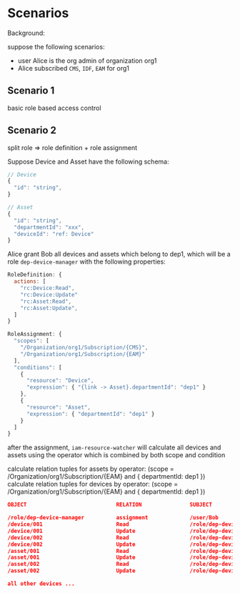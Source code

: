 # Scenarios 

Background: 

suppose the following scenarios:

- user Alice is the org admin of organization org1
- Alice subscribed `CMS`, `IDF`, `EAM` for org1


## Scenario 1

basic role based access control

## Scenario 2

split role => role definition + role assignment

Suppose Device and Asset have the following schema:

```js
// Device
{
  "id": "string",
}

// Asset
{
  "id": "string",
  "departmentId": "xxx",
  "deviceId": "ref: Device"
}
```

Alice grant Bob all devices and assets which belong to dep1, which will be a role `dep-device-manager` with the following properties:

```js
RoleDefinition: {
  actions: [
    "rc:Device:Read",
    "rc:Device:Update"
    "rc:Asset:Read",
    "rc:Asset:Update",
  ]
}

RoleAssignment: {
  "scopes": [
    "/Organization/org1/Subscription/{CMS}",
    "/Organization/org1/Subscription/{EAM}"
  ],
  "conditions": [
    {
      "resource": "Device",
      "expression": { "{link -> Asset}.departmentId": "dep1" }
    },
    {
      "resource": "Asset",
      "expression": { "departmentId": "dep1" }
    }
  ]
}
```

after the assignment, `iam-resource-watcher` will calculate all devices and assets using the operator which is combined by both scope and condition

calculate relation tuples for assets by operator: (scope = /Organization/org1/Subscription/{EAM} and { departmentId: dep1 })
calculate relation tuples for devices by operator: (scope = /Organization/org1/Subscription/{EAM} and { departmentId: dep1 })

```json
OBJECT                            RELATION               SUBJECT

/role/dep-device-manager          assignment             /user/Bob
/device/001                       Read                   /role/dep-device-manager#assignment
/device/001                       Update                 /role/dep-device-manager#assignment
/device/002                       Read                   /role/dep-device-manager#assignment
/device/002                       Update                 /role/dep-device-manager#assignment
/asset/001                        Read                   /role/dep-device-manager#assignment
/asset/001                        Update                 /role/dep-device-manager#assignment
/asset/002                        Read                   /role/dep-device-manager#assignment
/asset/002                        Update                 /role/dep-device-manager#assignment

all other devices ...

```

